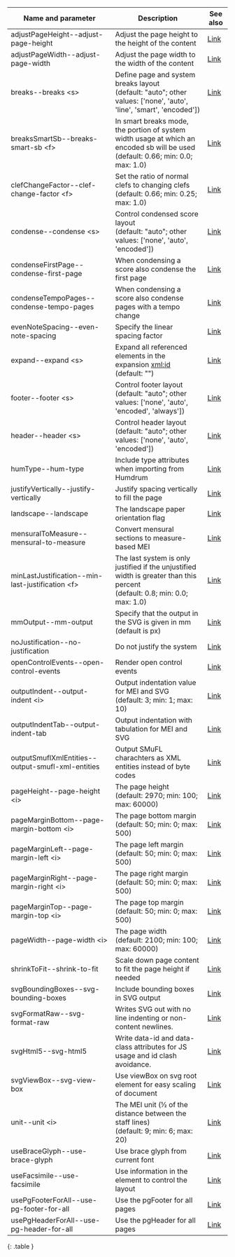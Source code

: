 | Name and parameter | Description | See also |
|---|---|---|
| <span class="lang1">adjustPageHeight</span><span class="lang2">--adjust-page-height</span> | Adjust the page height to the height of the content | [Link](link-to) |
| <span class="lang1">adjustPageWidth</span><span class="lang2">--adjust-page-width</span> | Adjust the page width to the width of the content | [Link](link-to) |
| <span class="lang1">breaks</span><span class="lang2">--breaks</span> &lt;s&gt; | Define page and system breaks layout<br/>(default: "auto"; other values: ['none', 'auto', 'line', 'smart', 'encoded']) | [Link](link-to) |
| <span class="lang1">breaksSmartSb</span><span class="lang2">--breaks-smart-sb</span> &lt;f&gt; | In smart breaks mode, the portion of system width usage at which an encoded sb will be used<br/>(default: 0.66; min: 0.0; max: 1.0) | [Link](link-to) |
| <span class="lang1">clefChangeFactor</span><span class="lang2">--clef-change-factor</span> &lt;f&gt; | Set the ratio of normal clefs to changing clefs<br/>(default: 0.66; min: 0.25; max: 1.0) | [Link](link-to) |
| <span class="lang1">condense</span><span class="lang2">--condense</span> &lt;s&gt; | Control condensed score layout<br/>(default: "auto"; other values: ['none', 'auto', 'encoded']) | [Link](link-to) |
| <span class="lang1">condenseFirstPage</span><span class="lang2">--condense-first-page</span> | When condensing a score also condense the first page | [Link](link-to) |
| <span class="lang1">condenseTempoPages</span><span class="lang2">--condense-tempo-pages</span> | When condensing a score also condense pages with a tempo change | [Link](link-to) |
| <span class="lang1">evenNoteSpacing</span><span class="lang2">--even-note-spacing</span> | Specify the linear spacing factor | [Link](link-to) |
| <span class="lang1">expand</span><span class="lang2">--expand</span> &lt;s&gt; | Expand all referenced elements in the expansion <xml:id><br/>(default: "") | [Link](link-to) |
| <span class="lang1">footer</span><span class="lang2">--footer</span> &lt;s&gt; | Control footer layout<br/>(default: "auto"; other values: ['none', 'auto', 'encoded', 'always']) | [Link](link-to) |
| <span class="lang1">header</span><span class="lang2">--header</span> &lt;s&gt; | Control header layout<br/>(default: "auto"; other values: ['none', 'auto', 'encoded']) | [Link](link-to) |
| <span class="lang1">humType</span><span class="lang2">--hum-type</span> | Include type attributes when importing from Humdrum | [Link](link-to) |
| <span class="lang1">justifyVertically</span><span class="lang2">--justify-vertically</span> | Justify spacing vertically to fill the page | [Link](link-to) |
| <span class="lang1">landscape</span><span class="lang2">--landscape</span> | The landscape paper orientation flag | [Link](link-to) |
| <span class="lang1">mensuralToMeasure</span><span class="lang2">--mensural-to-measure</span> | Convert mensural sections to measure-based MEI | [Link](link-to) |
| <span class="lang1">minLastJustification</span><span class="lang2">--min-last-justification</span> &lt;f&gt; | The last system is only justified if the unjustified width is greater than this percent<br/>(default: 0.8; min: 0.0; max: 1.0) | [Link](link-to) |
| <span class="lang1">mmOutput</span><span class="lang2">--mm-output</span> | Specify that the output in the SVG is given in mm (default is px) | [Link](link-to) |
| <span class="lang1">noJustification</span><span class="lang2">--no-justification</span> | Do not justify the system | [Link](link-to) |
| <span class="lang1">openControlEvents</span><span class="lang2">--open-control-events</span> | Render open control events | [Link](link-to) |
| <span class="lang1">outputIndent</span><span class="lang2">--output-indent</span> &lt;i&gt; | Output indentation value for MEI and SVG<br/>(default: 3; min: 1; max: 10) | [Link](link-to) |
| <span class="lang1">outputIndentTab</span><span class="lang2">--output-indent-tab</span> | Output indentation with tabulation for MEI and SVG | [Link](link-to) |
| <span class="lang1">outputSmuflXmlEntities</span><span class="lang2">--output-smufl-xml-entities</span> | Output SMuFL charachters as XML entities instead of byte codes | [Link](link-to) |
| <span class="lang1">pageHeight</span><span class="lang2">--page-height</span> &lt;i&gt; | The page height<br/>(default: 2970; min: 100; max: 60000) | [Link](link-to) |
| <span class="lang1">pageMarginBottom</span><span class="lang2">--page-margin-bottom</span> &lt;i&gt; | The page bottom margin<br/>(default: 50; min: 0; max: 500) | [Link](link-to) |
| <span class="lang1">pageMarginLeft</span><span class="lang2">--page-margin-left</span> &lt;i&gt; | The page left margin<br/>(default: 50; min: 0; max: 500) | [Link](link-to) |
| <span class="lang1">pageMarginRight</span><span class="lang2">--page-margin-right</span> &lt;i&gt; | The page right margin<br/>(default: 50; min: 0; max: 500) | [Link](link-to) |
| <span class="lang1">pageMarginTop</span><span class="lang2">--page-margin-top</span> &lt;i&gt; | The page top margin<br/>(default: 50; min: 0; max: 500) | [Link](link-to) |
| <span class="lang1">pageWidth</span><span class="lang2">--page-width</span> &lt;i&gt; | The page width<br/>(default: 2100; min: 100; max: 60000) | [Link](link-to) |
| <span class="lang1">shrinkToFit</span><span class="lang2">--shrink-to-fit</span> | Scale down page content to fit the page height if needed | [Link](link-to) |
| <span class="lang1">svgBoundingBoxes</span><span class="lang2">--svg-bounding-boxes</span> | Include bounding boxes in SVG output | [Link](link-to) |
| <span class="lang1">svgFormatRaw</span><span class="lang2">--svg-format-raw</span> | Writes SVG out with no line indenting or non-content newlines. | [Link](link-to) |
| <span class="lang1">svgHtml5</span><span class="lang2">--svg-html5</span> | Write data-id and data-class attributes for JS usage and id clash avoidance. | [Link](link-to) |
| <span class="lang1">svgViewBox</span><span class="lang2">--svg-view-box</span> | Use viewBox on svg root element for easy scaling of document | [Link](link-to) |
| <span class="lang1">unit</span><span class="lang2">--unit</span> &lt;i&gt; | The MEI unit (1⁄2 of the distance between the staff lines)<br/>(default: 9; min: 6; max: 20) | [Link](link-to) |
| <span class="lang1">useBraceGlyph</span><span class="lang2">--use-brace-glyph</span> | Use brace glyph from current font | [Link](link-to) |
| <span class="lang1">useFacsimile</span><span class="lang2">--use-facsimile</span> | Use information in the <facsimile> element to control the layout | [Link](link-to) |
| <span class="lang1">usePgFooterForAll</span><span class="lang2">--use-pg-footer-for-all</span> | Use the pgFooter for all pages | [Link](link-to) |
| <span class="lang1">usePgHeaderForAll</span><span class="lang2">--use-pg-header-for-all</span> | Use the pgHeader for all pages | [Link](link-to) |
{: .table }

